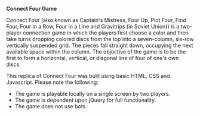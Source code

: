 **Connect Four Game**


Connect Four (also known as Captain's Mistress, Four Up, Plot Four, Find Four, Four in a Row, Four in a Line and Gravitrips (in Soviet Union)) is a two-player connection game in which the players first choose a color and then take turns dropping colored discs from the top into a seven-column, six-row vertically suspended grid. The pieces fall straight down, occupying the next available space within the column. The objective of the game is to be the first to form a horizontal, vertical, or diagonal line of four of one's own discs.

This replica of Connect Four was built using basic HTML, CSS and Javascript. Please note the following:

* The game is playable locally on a single screen by two players.
* The game is dependent upon jQuery for full functionality.
* The game does not use bots.
